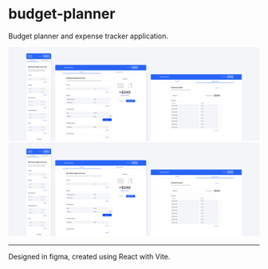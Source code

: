 # budget-planner

Budget planner and expense tracker application.

![Concept design of budget planner app](preview.png)
![Concept design of budget planner app](https://github.com/aliciaboyd/budget-planner/blob/main/preview.png?raw=true)

---

Designed in figma, created using React with Vite.
